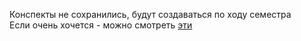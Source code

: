 Конспекты не сохранились, будут создаваться по ходу семестра  
Если очень хочется - можно смотреть [эти](https://github.com/konopleva-karina/cpp_seminars_base)
